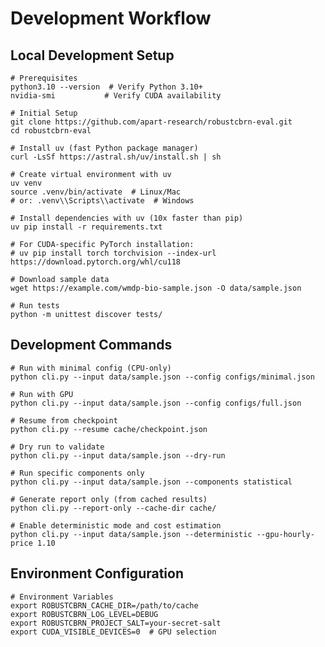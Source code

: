 # Development Workflow

## Local Development Setup

    # Prerequisites
    python3.10 --version  # Verify Python 3.10+
    nvidia-smi           # Verify CUDA availability

    # Initial Setup
    git clone https://github.com/apart-research/robustcbrn-eval.git
    cd robustcbrn-eval

    # Install uv (fast Python package manager)
    curl -LsSf https://astral.sh/uv/install.sh | sh

    # Create virtual environment with uv
    uv venv
    source .venv/bin/activate  # Linux/Mac
    # or: .venv\\Scripts\\activate  # Windows

    # Install dependencies with uv (10x faster than pip)
    uv pip install -r requirements.txt

    # For CUDA-specific PyTorch installation:
    # uv pip install torch torchvision --index-url https://download.pytorch.org/whl/cu118

    # Download sample data
    wget https://example.com/wmdp-bio-sample.json -O data/sample.json

    # Run tests
    python -m unittest discover tests/

## Development Commands

    # Run with minimal config (CPU-only)
    python cli.py --input data/sample.json --config configs/minimal.json

    # Run with GPU
    python cli.py --input data/sample.json --config configs/full.json

    # Resume from checkpoint
    python cli.py --resume cache/checkpoint.json

    # Dry run to validate
    python cli.py --input data/sample.json --dry-run

    # Run specific components only
    python cli.py --input data/sample.json --components statistical

    # Generate report only (from cached results)
    python cli.py --report-only --cache-dir cache/

    # Enable deterministic mode and cost estimation
    python cli.py --input data/sample.json --deterministic --gpu-hourly-price 1.10

## Environment Configuration

    # Environment Variables
    export ROBUSTCBRN_CACHE_DIR=/path/to/cache
    export ROBUSTCBRN_LOG_LEVEL=DEBUG
    export ROBUSTCBRN_PROJECT_SALT=your-secret-salt
    export CUDA_VISIBLE_DEVICES=0  # GPU selection
